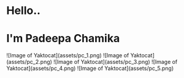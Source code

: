 <html>
<head></head>
<body>
<main>
<h1>Hello..</h1>
<h1>I'm <b>Padeepa Chamika</b></h1>
</main>
</body>
</html>
![Image of Yaktocat](assets/pc_1.png)
![Image of Yaktocat](assets/pc_2.png)
![Image of Yaktocat](assets/pc_3.png)
![Image of Yaktocat](assets/pc_4.png)
![Image of Yaktocat](assets/pc_5.png)
